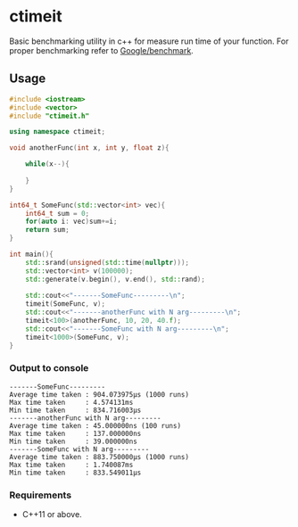 # ctimeit
Basic benchmarking utility in c++ for measure run time of your function. For proper benchmarking refer to [Google/benchmark](https://github.com/google/benchmark).

## Usage

```cpp
#include <iostream>
#include <vector>
#include "ctimeit.h"

using namespace ctimeit;

void anotherFunc(int x, int y, float z){

	while(x--){
		
	}
}

int64_t SomeFunc(std::vector<int> vec){
	int64_t sum = 0;
	for(auto i: vec)sum+=i;
	return sum;
}

int main(){
	std::srand(unsigned(std::time(nullptr)));
	std::vector<int> v(100000);
	std::generate(v.begin(), v.end(), std::rand);
	
	std::cout<<"-------SomeFunc---------\n";
	timeit(SomeFunc, v);
	std::cout<<"-------anotherFunc with N arg---------\n";
	timeit<100>(anotherFunc, 10, 20, 40.f);
	std::cout<<"-------SomeFunc with N arg---------\n";
	timeit<1000>(SomeFunc, v);
}
```
### Output to console

```
-------SomeFunc---------
Average time taken : 904.073975µs (1000 runs)
Max time taken     : 4.574131ms
Min time taken     : 834.716003µs
-------anotherFunc with N arg---------
Average time taken : 45.000000ns (100 runs)
Max time taken     : 137.000000ns
Min time taken     : 39.000000ns
-------SomeFunc with N arg---------
Average time taken : 883.750000µs (1000 runs)
Max time taken     : 1.740087ms
Min time taken     : 833.549011µs
```

### Requirements

- C++11 or above.
